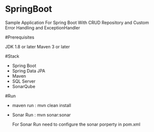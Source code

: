 # SpringBoot
Sample Application For Spring Boot With CRUD Repository and Custom Error Handling and ExceptionHandler

#Prerequisites

JDK 1.8 or later
Maven 3 or later

#Stack
* Spring Boot
* Spring Data JPA
* Maven
* SQL Server
* SonarQube

#Run

* maven run : mvn clean install

* Sonar Run : mvn sonar:sonar
   
   For Sonar Run need to configure the sonar porperty in pom.xml
 